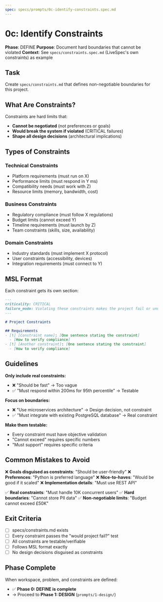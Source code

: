 ```yaml
---
spec: specs/prompts/0c-identify-constraints.spec.md
---
```


# 0c: Identify Constraints

**Phase**: DEFINE
**Purpose**: Document hard boundaries that cannot be violated
**Context**: See `specs/constraints.spec.md` (LiveSpec's own constraints) as example

## Task

Create `specs/constraints.md` that defines non-negotiable boundaries for this project.

## What Are Constraints?

Constraints are hard limits that:
- **Cannot be negotiated** (not preferences or goals)
- **Would break the system if violated** (CRITICAL failures)
- **Shape all design decisions** (architectural implications)

## Types of Constraints

### Technical Constraints
- Platform requirements (must run on X)
- Performance limits (must respond in Y ms)
- Compatibility needs (must work with Z)
- Resource limits (memory, bandwidth, cost)

### Business Constraints
- Regulatory compliance (must follow X regulations)
- Budget limits (cannot exceed Y)
- Timeline requirements (must launch by Z)
- Team constraints (skills, size, availability)

### Domain Constraints
- Industry standards (must implement X protocol)
- User constraints (accessibility, devices)
- Integration requirements (must connect to Y)

## MSL Format

Each constraint gets its own section:

```markdown
---
criticality: CRITICAL
failure_mode: Violating these constraints makes the project fail or unusable
---

# Project Constraints

## Requirements
- [!] [Constraint name]: [One sentence stating the constraint]
  - [How to verify compliance]
- [!] [Another constraint]: [One sentence stating the constraint]
  - [How to verify compliance]
```

## Guidelines

**Only include real constraints:**
- ❌ "Should be fast" → Too vague
- ✅ "Must respond within 200ms for 95th percentile" → Testable

**Focus on boundaries:**
- ❌ "Use microservices architecture" → Design decision, not constraint
- ✅ "Must integrate with existing PostgreSQL database" → Real constraint

**Make them testable:**
- Every constraint must have objective validation
- "Cannot exceed" requires specific numbers
- "Must support" requires specific criteria

## Common Mistakes to Avoid

❌ **Goals disguised as constraints**: "Should be user-friendly"
❌ **Preferences**: "Python is preferred language"
❌ **Nice-to-haves**: "Would be good if it scaled"
❌ **Implementation details**: "Must use REST API"

✅ **Real constraints**: "Must handle 10K concurrent users"
✅ **Hard boundaries**: "Cannot store PII data"
✅ **Non-negotiable limits**: "Budget cannot exceed £50K"

## Exit Criteria

- [ ] specs/constraints.md exists
- [ ] Every constraint passes the "would project fail?" test
- [ ] All constraints are testable/verifiable
- [ ] Follows MSL format exactly
- [ ] No design decisions disguised as constraints

## Phase Complete

When workspace, problem, and constraints are defined:
- ✅ **Phase 0: DEFINE is complete**
- → Proceed to **Phase 1: DESIGN** (`prompts/1-design/`)
